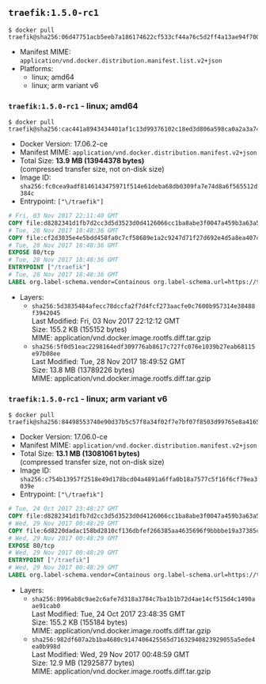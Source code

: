 ## `traefik:1.5.0-rc1`

```console
$ docker pull traefik@sha256:06d47751acb5eeb7a186174622cf533cf44a76c5d2ff4a13ae94f7002fe13067
```

-	Manifest MIME: `application/vnd.docker.distribution.manifest.list.v2+json`
-	Platforms:
	-	linux; amd64
	-	linux; arm variant v6

### `traefik:1.5.0-rc1` - linux; amd64

```console
$ docker pull traefik@sha256:cac441a8943434401af1c13d99376102c18ed3d806a598ca0a2a3a74169dfc3e
```

-	Docker Version: 17.06.2-ce
-	Manifest MIME: `application/vnd.docker.distribution.manifest.v2+json`
-	Total Size: **13.9 MB (13944378 bytes)**  
	(compressed transfer size, not on-disk size)
-	Image ID: `sha256:fc0cea9adf8146143475971f514e61deba68db0309fa7e74d8a6f565512d384c`
-	Entrypoint: `["\/traefik"]`

```dockerfile
# Fri, 03 Nov 2017 22:11:40 GMT
COPY file:d8282341d1fb7d2cc3d5d3523d0d4126066cc1ba8abe3f0047a459b3a63a5653 in /etc/ssl/certs/ 
# Tue, 28 Nov 2017 18:48:36 GMT
COPY file:cf2d3035e4e5bdd458fa0c7cf58689e1a2c9247d71f27d692e4d5a8ea407cecb in / 
# Tue, 28 Nov 2017 18:48:36 GMT
EXPOSE 80/tcp
# Tue, 28 Nov 2017 18:48:36 GMT
ENTRYPOINT ["/traefik"]
# Tue, 28 Nov 2017 18:48:36 GMT
LABEL org.label-schema.vendor=Containous org.label-schema.url=https://traefik.io org.label-schema.name=Traefik org.label-schema.description=A modern reverse-proxy org.label-schema.version=v1.5.0-rc1 org.label-schema.docker.schema-version=1.0
```

-	Layers:
	-	`sha256:5d3835484afecc78dccfa2f7d4fcf273aacfe0c7600b957314e38488f3942045`  
		Last Modified: Fri, 03 Nov 2017 22:12:12 GMT  
		Size: 155.2 KB (155152 bytes)  
		MIME: application/vnd.docker.image.rootfs.diff.tar.gzip
	-	`sha256:5f0d51eac2298164edf309776ab8617c727fc076e1039b27eab68115e97b08ee`  
		Last Modified: Tue, 28 Nov 2017 18:49:52 GMT  
		Size: 13.8 MB (13789226 bytes)  
		MIME: application/vnd.docker.image.rootfs.diff.tar.gzip

### `traefik:1.5.0-rc1` - linux; arm variant v6

```console
$ docker pull traefik@sha256:84498553740e90d37b5c57f8a34f02f7e7bf07f8503d99765e8a41658ca9db59
```

-	Docker Version: 17.06.0-ce
-	Manifest MIME: `application/vnd.docker.distribution.manifest.v2+json`
-	Total Size: **13.1 MB (13081061 bytes)**  
	(compressed transfer size, not on-disk size)
-	Image ID: `sha256:c754b13957f2518e49d178bcd04a4891a6ffa0b18a7577c5f16f6cf79ea3039e`
-	Entrypoint: `["\/traefik"]`

```dockerfile
# Tue, 24 Oct 2017 23:48:27 GMT
COPY file:d8282341d1fb7d2cc3d5d3523d0d4126066cc1ba8abe3f0047a459b3a63a5653 in /etc/ssl/certs/ 
# Wed, 29 Nov 2017 00:48:29 GMT
COPY file:6d8220dadac158bd2810cf136dbfef266385aa4635696f9bbbbe19a37385c770 in / 
# Wed, 29 Nov 2017 00:48:29 GMT
EXPOSE 80/tcp
# Wed, 29 Nov 2017 00:48:29 GMT
ENTRYPOINT ["/traefik"]
# Wed, 29 Nov 2017 00:48:29 GMT
LABEL org.label-schema.vendor=Containous org.label-schema.url=https://traefik.io org.label-schema.name=Traefik org.label-schema.description=A modern reverse-proxy org.label-schema.version=v1.5.0-rc1 org.label-schema.docker.schema-version=1.0
```

-	Layers:
	-	`sha256:8996ab8c9ae2c6afe7d318a3784c7ba1b1b72d4ae14cf515d4c1490aae91cab0`  
		Last Modified: Tue, 24 Oct 2017 23:48:35 GMT  
		Size: 155.2 KB (155184 bytes)  
		MIME: application/vnd.docker.image.rootfs.diff.tar.gzip
	-	`sha256:982df607a2b1ba4680c9147406425565d71632940823929055a5ede4ea0b998d`  
		Last Modified: Wed, 29 Nov 2017 00:48:59 GMT  
		Size: 12.9 MB (12925877 bytes)  
		MIME: application/vnd.docker.image.rootfs.diff.tar.gzip
